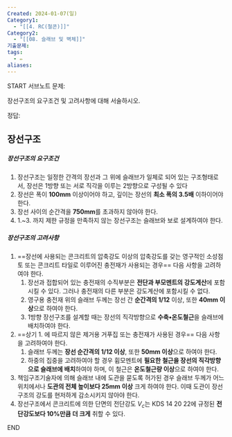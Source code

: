 ```yaml
---
Created: 2024-01-07(일)
Category1:
  - "[[4. RC(철콘)]]"
Category2:
  - "[[08. 슬래브 및 벽체]]"
기출문제: 
tags:
  - ✏️
aliases:
---
```

START
서브노트
문제:  


장선구조의 요구조건 및 고려사항에 대해 서술하시오.

정답: 

## 장선구조 
##### 장선구조의 요구조건
1. 장선구조는 일정한 간격의 장선과 그 위에 슬래브가 일체로 되어 있는 구조형태로서, 장선은 1방향 또는 서로 직각을 이루는 2방향으로 구성될 수 있다
2. 장선은 폭이 **100mm** 이상이어야 하고, 깊이는 장선의 **최소 폭의 3.5배** 이하이어야 한다.
4. 장선 사이의 순간격을 **750mm**를 초과하지 않아야 한다.
3. 1.~3. 까지 제한 규정을 만족하지 않는 장선구조는 슬래브와 보로 설계하여야 한다.
##### 장선구조의 고려사항
1. ==장선에 사용되는 콘크리트의 압축강도 이상의 압축강도를 갖는 영구적인 소성점토 또는 콘크리트 타일로 이루어진 충전재가 사용되는 경우== 다음 사항을 고려하여야 한다.
	1. 장선과 접합되어 있는 충전재의 수직부분은 **전단과 부모멘트의 강도계산**에 포함시킬 수 있다. 그러나 충전재의 다른 부분은 강도계산에 포함시킬 수 없다.
	2. 영구용 충전재 위의 슬래브 두께는 장선 간 **순간격의 1/12** 이상, 또한 **40mm 이상**으로 하여야 한다.
	3. 1방향 장선구조를 설계할 때는 장선의 직각방향으로 **수축•온도철근**을 슬래브에 배치하여야 한다.
2. ==상기 1. 에 따르지 않은 제거용 거푸집 또는 충전재가 사용된 경우== 다음 사항을 고려하여야 한다.
	1. 슬래브 두께는 **장선 순간격의 1/12 이상**, 또한 **50mm 이상**으로 하여야 한다.
	2. 하중의 집중을 고려하여야 할 경우 휨모멘트에 **필요한 철근을 장선의 직각방향으로 슬래브에 배치**하여야 하며, 이 철근은 **온도철근량 이상**으로 하여야 한다.
3. 책임구조기술자에 의해 슬래브 내에 도관을 묻도록 허가된 경우 슬래브 두께가 어느 위치에서나 **도관의 전체 높이보다 25mm 이상** 크게 하여야 한다. 이때 도관이 장선구조의 강도를 현저하게 감소시키지 않아야 한다.
4. 장선구조에서 콘크리트에 의한 단면의 전단강도 $V_c$는 KDS 14 20 22에 규정된 **전단강도보다 10%만큼 더 크게** 취할 수 있다. 
<!--ID: 1688385888472-->
END

